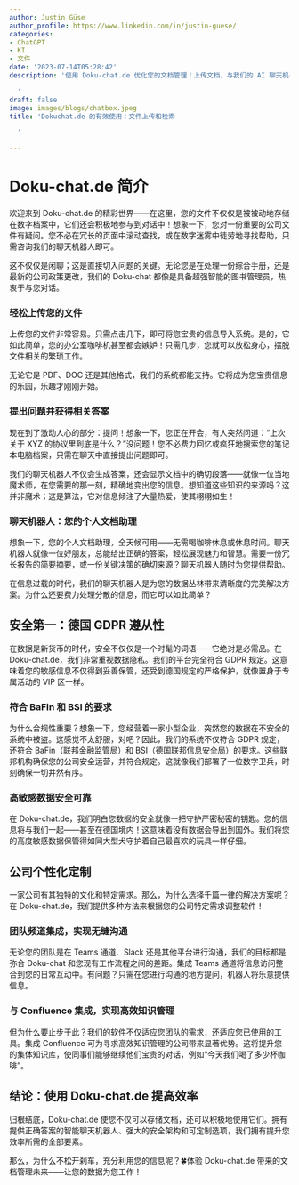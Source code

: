 ```yaml
---
author: Justin Güse
author_profile: https://www.linkedin.com/in/justin-guese/
categories:
- ChatGPT
- KI
- 文件
date: '2023-07-14T05:28:42'
description: '使用 Doku-chat.de 优化您的文档管理！上传文档，与我们的 AI 聊天机器人对话，并从您的文件中获得精确的答案。

  '
draft: false
image: images/blogs/chatbox.jpeg
title: 'Dokuchat.de 的有效使用：文件上传和检索

  '

---
```

# Doku-chat.de 简介

欢迎来到 Doku-chat.de 的精彩世界——在这里，您的文件不仅仅是被被动地存储在数字档案中，它们还会积极地参与到对话中！想象一下，您对一份重要的公司文件有疑问。您不必在冗长的页面中滚动查找，或在数字迷雾中徒劳地寻找帮助，只需咨询我们的聊天机器人即可。

这不仅仅是闲聊；这是直接切入问题的关键。无论您是在处理一份综合手册，还是最新的公司政策更改，我们的 Doku-chat 都像是具备超强智能的图书管理员，热衷于与您对话。

### 轻松上传您的文件

上传您的文件非常容易。只需点击几下，即可将您宝贵的信息导入系统。是的，它如此简单，您的办公室咖啡机甚至都会嫉妒！只需几步，您就可以放松身心，摆脱文件相关的繁琐工作。

无论它是 PDF、DOC 还是其他格式，我们的系统都能支持。它将成为您宝贵信息的乐园，乐趣才刚刚开始。

### 提出问题并获得相关答案

现在到了激动人心的部分：提问！想象一下，您正在开会，有人突然问道：“上次关于 XYZ 的协议里到底是什么？”没问题！您不必费力回忆或疯狂地搜索您的笔记本电脑档案，只需在聊天中直接提出问题即可。

我们的聊天机器人不仅会生成答案，还会显示文档中的确切段落——就像一位当地魔术师，在您需要的那一刻，精确地变出您的信息。想知道这些知识的来源吗？这并非魔术；这是算法，它对信息倾注了大量热爱，使其栩栩如生！

### 聊天机器人：您的个人文档助理

想象一下，您的个人文档助理，全天候可用——无需喝咖啡休息或休息时间。聊天机器人就像一位好朋友，总能给出正确的答案，轻松展现魅力和智慧。需要一份冗长报告的简要摘要，或一份关键决策的确切来源？聊天机器人随时为您提供帮助。

在信息过载的时代，我们的聊天机器人是为您的数据丛林带来清晰度的完美解决方案。为什么还要费力处理分散的信息，而它可以如此简单？

## 安全第一：德国 GDPR 遵从性

在数据是新货币的时代，安全不仅仅是一个时髦的词语——它绝对是必需品。在 Doku-chat.de，我们非常重视数据隐私。我们的平台完全符合 GDPR 规定。这意味着您的敏感信息不仅得到妥善保管，还受到德国规定的严格保护，就像置身于专属活动的 VIP 区一样。

### 符合 BaFin 和 BSI 的要求

为什么合规性重要？想象一下，您经营着一家小型企业，突然您的数据在不安全的系统中被盗。这感觉不太舒服，对吧？因此，我们的系统不仅符合 GDPR 规定，还符合 BaFin（联邦金融监管局）和 BSI（德国联邦信息安全局）的要求。这些联邦机构确保您的公司安全运营，并符合规定。这就像我们部署了一位数字卫兵，时刻确保一切井然有序。

### 高敏感数据安全可靠

在 Doku-chat.de，我们明白您数据的安全就像一把守护严密秘密的钥匙。您的信息将与我们一起——甚至在德国境内！这意味着没有数据会导出到国外。我们将您的高度敏感数据保管得如同大型犬守护着自己最喜欢的玩具一样仔细。

## 公司个性化定制

一家公司有其独特的文化和特定需求。那么，为什么选择千篇一律的解决方案呢？在 Doku-chat.de，我们提供多种方法来根据您的公司特定需求调整软件！

### 团队频道集成，实现无缝沟通

无论您的团队是在 Teams 通道、Slack 还是其他平台进行沟通，我们的目标都是弥合 Doku-chat 和您现有工作流程之间的差距。集成 Teams 通道将信息访问整合到您的日常互动中。有问题？只需在您进行沟通的地方提问，机器人将乐意提供信息。

### 与 Confluence 集成，实现高效知识管理

但为什么要止步于此？我们的软件不仅适应您团队的需求，还适应您已使用的工具。集成 Confluence 可为寻求高效知识管理的公司带来显著优势。这将提升您的集体知识库，使同事们能够继续他们宝贵的对话，例如“今天我们喝了多少杯咖啡”。

## 结论：使用 Doku-chat.de 提高效率

归根结底，Doku-chat.de 使您不仅可以存储文档，还可以积极地使用它们。拥有提供正确答案的智能聊天机器人、强大的安全架构和可定制选项，我们拥有提升您效率所需的全部要素。

那么，为什么不松开刹车，充分利用您的信息呢？🍀体验 Doku-chat.de 带来的文档管理未来——让您的数据为您工作！
